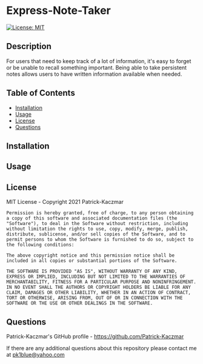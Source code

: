 # Express-Note-Taker


[![License: MIT](https://img.shields.io/badge/License-MIT-yellow.svg)](https://opensource.org/licenses/MIT)

## Description
For users that need to keep track of a lot of information, it's easy to forget or be unable to recall something important. Being able to take persistent notes allows users to have written information available when needed.

## Table of Contents
* [Installation](#Installation)
* [Usage](#Usage)
* [License](#License)
* [Questions](#Questions)

## Installation


## Usage

## License
MIT License - Copyright 2021 Patrick-Kaczmar

    Permission is hereby granted, free of charge, to any person obtaining a copy of this software and associated documentation files (the "Software"), to deal in the Software without restriction, including without limitation the rights to use, copy, modify, merge, publish, distribute, sublicense, and/or sell copies of the Software, and to permit persons to whom the Software is furnished to do so, subject to the following conditions:
    
    The above copyright notice and this permission notice shall be included in all copies or substantial portions of the Software.
    
    THE SOFTWARE IS PROVIDED "AS IS", WITHOUT WARRANTY OF ANY KIND, EXPRESS OR IMPLIED, INCLUDING BUT NOT LIMITED TO THE WARRANTIES OF MERCHANTABILITY, FITNESS FOR A PARTICULAR PURPOSE AND NONINFRINGEMENT. IN NO EVENT SHALL THE AUTHORS OR COPYRIGHT HOLDERS BE LIABLE FOR ANY CLAIM, DAMAGES OR OTHER LIABILITY, WHETHER IN AN ACTION OF CONTRACT, TORT OR OTHERWISE, ARISING FROM, OUT OF OR IN CONNECTION WITH THE SOFTWARE OR THE USE OR OTHER DEALINGS IN THE SOFTWARE.

## Questions
Patrick-Kaczmar's GitHub profile - https://github.com/Patrick-Kaczmar

If there are any additional questions about this repository please contact me at pk1blue@yahoo.com
